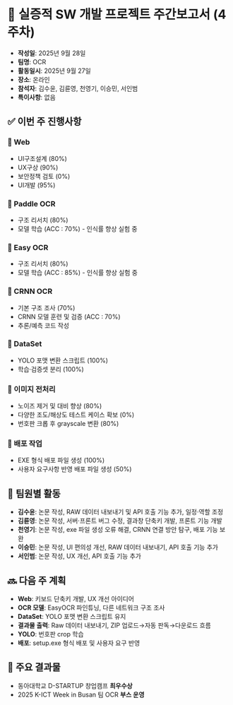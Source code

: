 # 📝 실증적 SW 개발 프로젝트 주간보고서 (4주차)

- **작성일**: 2025년 9월 28일
- **팀명**: OCR
- **활동일시**: 2025년 9월 27일
- **장소**: 온라인
- **참석자**: 김수윤, 김륜영, 천영기, 이승민, 서인범
- **특이사항**: 없음

## ✅ 이번 주 진행사항
### 🔹 Web
- UI구조설계 (80%)
- UX구상 (90%)
- 보안정책 검토 (0%)
- UI개발 (95%)

### 🔹 Paddle OCR
- 구조 리서치 (80%)
- 모델 학습 (ACC : 70%) - 인식률 향상 실험 중

### 🔹 Easy OCR
- 구조 리서치 (80%)
- 모델 학습 (ACC : 85%) - 인식률 향상 실험 중

### 🔹 CRNN OCR
- 기본 구조 조사 (70%)
- CRNN 모델 훈련 및 검증 (ACC : 70%)
- 추론/예측 코드 작성

### 🔹 DataSet
- YOLO 포맷 변환 스크립트 (100%)
- 학습·검증셋 분리 (100%)

### 🔹 이미지 전처리
- 노이즈 제거 및 대비 향상 (80%)
- 다양한 조도/해상도 테스트 케이스 확보 (0%)
- 번호판 크롭 후 grayscale 변환 (80%)

### 🔹 배포 작업
- EXE 형식 배포 파일 생성 (100%)
- 사용자 요구사항 반영 배포 파일 생성 (50%)

## 👥 팀원별 활동
- **김수윤**: 논문 작성, RAW 데이터 내보내기 및 API 호출 기능 추가, 일정·역할 조정
- **김륜영**: 논문 작성, 서버·프론트 버그 수정, 결과창 단축키 개발, 프론트 기능 개발
- **천영기**: 논문 작성, exe 파일 생성 오류 해결, CRNN 연결 방안 탐구, 배포 기능 보완
- **이승민**: 논문 작성, UI 편의성 개선, RAW 데이터 내보내기, API 호출 기능 추가
- **서인범**: 논문 작성, UX 개선, API 호출 기능 추가

## 🔜 다음 주 계획
- **Web**: 키보드 단축키 개발, UX 개선 아이디어
- **OCR 모델**: EasyOCR 파인튜닝, 다른 네트워크 구조 조사
- **DataSet**: YOLO 포맷 변환 스크립트 유지
- **결과물 출력**: Raw 데이터 내보내기, ZIP 업로드→자동 판독→다운로드 흐름
- **YOLO**: 번호판 crop 학습
- **배포**: setup.exe 형식 배포 및 사용자 요구 반영

## 📌 주요 결과물
- 동아대학교 D-STARTUP 창업캠프 **최우수상**
- 2025 K-ICT Week in Busan 팀 OCR **부스 운영**
